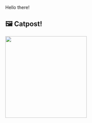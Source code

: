 Hello there!



## 🖼️ Catpost!

<sub>
    <img src="https://cdn2.thecatapi.com/images/5if.jpg" height="256">
</sub>

